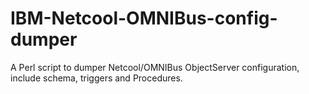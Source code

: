 # IBM-Netcool-OMNIBus-config-dumper
A Perl script to dumper Netcool/OMNIBus ObjectServer configuration, include schema, triggers and Procedures.

